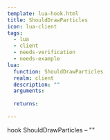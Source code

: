 ```yaml
---
template: lua-hook.html
title: ShouldDrawParticles
icon: lua-client
tags:
  - lua
  - client
  - needs-verification
  - needs-example
lua:
  function: ShouldDrawParticles
  realm: client
  description: ""
  arguments:
  
  returns:
    
---
```


<div class="lua__search__keywords">
hook ShouldDrawParticles &#x2013; ""
</div>
